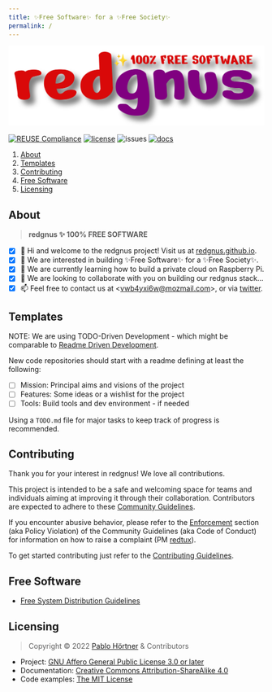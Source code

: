 ```yaml
---
title: ✨Free Software✨ for a ✨Free Society✨
permalink: /
---
```


<!--
  SPDX-FileCopyrightText: 2023 Pablo Hörtner
  SPDX-License-Identifier:  CC-BY-SA-4.0
  https://spdx.org/licenses/CC-BY-SA-4.0
-->

![logo](https://raw.githubusercontent.com/redgnus/logo/main/logo.svg)

[![REUSE Compliance](https://img.shields.io/reuse/compliance/github.com/redgnus/template?color=blue&label=REUSE)](https://api.reuse.software/info/github.com/redgnus/template)
[![license](https://img.shields.io/github/license/redgnus/template?color=blue)](https://raw.githubusercontent.com/redgnus/template/main/LICENSE)
![issues](https://img.shields.io/github/issues-raw/redgnus/template?color=blue)
[![docs](https://github.com/redgnus/template/actions/workflows/pages/pages-build-deployment/badge.svg?branch=gh-pages)](https://redgnus.github.io/template/)

1. [About](#about)
2. [Templates](#templates)
3. [Contributing](#contributing)
4. [Free Software](#free-software)
5. [Licensing](#licensing)

## About

> **redgnus ✨ 100% FREE SOFTWARE**

- [x] 👋 Hi and welcome to the redgnus project! Visit us at [redgnus.github.io].
- [x] 👀 We are interested in building ✨Free Software✨ for a ✨Free Society✨.
- [x] 🌱 We are currently learning how to build a private cloud on Raspberry Pi.
- [x] 💞️ We are looking to collaborate with you on building our redgnus stack...
- [x] 📫 Feel free to contact us at <<vwb4yxi6w@mozmail.com>>, or via [twitter].

## Templates

NOTE: We are using TODO-Driven Development - which
might be comparable to [Readme Driven Development][RDD].

[RDD]: https://tom.preston-werner.com/2010/08/23/readme-driven-development.html

New code repositories should start with a readme defining at least the following:

- [ ] Mission: Principal aims and visions of the project
- [ ] Features: Some ideas or a wishlist for the project
- [ ] Tools: Build tools and dev environment - if needed

Using a `TODO.md` file for major tasks to keep track of progress is recommended.

## Contributing

Thank you for your interest in redgnus! We love all contributions.

This project is intended to be a safe and welcoming space for teams
and individuals aiming at improving it through their collaboration.
Contributors are expected to adhere to these [Community Guidelines].

If you encounter abusive behavior, please refer to the [Enforcement]
section (aka Policy Violation) of the Community Guidelines (aka Code
of Conduct) for information on how to raise a complaint (PM [redtux]).

To get started contributing just refer to the [Contributing Guidelines].

## Free Software

- [Free System Distribution Guidelines][FSDG]

## Licensing

> Copyright © 2022 [Pablo Hörtner](https://redtux.github.io/) & Contributors

- Project: [GNU Affero General Public License 3.0 or later][AGPL-3.0-or-later]
- Documentation: [Creative Commons Attribution-ShareAlike 4.0][CC-BY-SA-4.0]
- Code examples: [The MIT License][MIT]

<!-- References -->
[redgnus.github.io]: https://redgnus.github.io/ "redgnus on github"
[twitter]: https://twitter.com/redgnus "redgnus on twitter"
[Community Guidelines]: CODE_OF_CONDUCT.md "Contributor Code of Conduct"
[Enforcement]: CODE_OF_CONDUCT.md#enforcement "CoC · Policy Violations"
[Contributing Guidelines]: CONTRIBUTING.md "How to contribute to redgnus"
[redtux]: https://redtux.github.io/redtux "@redtux aka Pablo Hörtner on github"
[FSDG]: https://www.gnu.org/distros/free-system-distribution-guidelines.html
[AGPL-3.0-or-later]: https://spdx.org/licenses/AGPL-3.0-or-later "GNU AGPL 3.0"
[CC-BY-SA-4.0]: https://spdx.org/licenses/CC-BY-SA-4.0 "CC BY-SA 4.0 License"
[MIT]: https://spdx.org/licenses/MIT "The MIT License"
